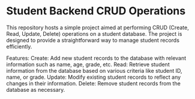 # Student Backend CRUD Operations
This repository hosts a simple project aimed at performing CRUD (Create, Read, Update, Delete) operations on a student database. The project is designed to provide a straightforward way to manage student records efficiently.

Features:
Create: Add new student records to the database with relevant information such as name, age, grade, etc.
Read: Retrieve student information from the database based on various criteria like student ID, name, or grade.
Update: Modify existing student records to reflect any changes in their information.
Delete: Remove student records from the database as necessary.
